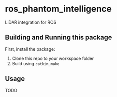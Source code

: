 # ros_phantom_intelligence
LiDAR integration for ROS

## Building and Running this package
First, install the package:  
1. Clone this repo to your workspace folder  
2. Build using `catkin_make`

## Usage
TODO
